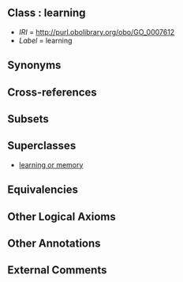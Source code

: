 
## Class : learning

 * *IRI* = http://purl.obolibrary.org/obo/GO_0007612
 * *Label* = learning

## Synonyms


## Cross-references


## Subsets


## Superclasses

 * [learning or memory](../../GO/11/GO_0007611.md)

## Equivalencies


## Other Logical Axioms


## Other Annotations


## External Comments

